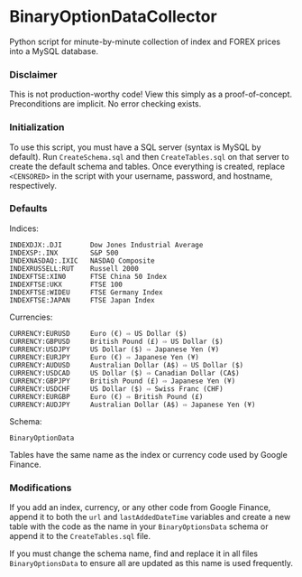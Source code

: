 # BinaryOptionDataCollector
Python script for minute-by-minute collection of index and FOREX prices into a MySQL database.

### Disclaimer
This is not production-worthy code! View this simply as a proof-of-concept. Preconditions are implicit. No error checking exists.

### Initialization
To use this script, you must have a SQL server (syntax is MySQL by default). Run `CreateSchema.sql` and then `CreateTables.sql` on that server to create the default schema and tables. Once everything is created, replace `<CENSORED>` in the script with your username, password, and hostname, respectively.

### Defaults
Indices:
```
INDEXDJX:.DJI       Dow Jones Industrial Average
INDEXSP:.INX        S&P 500
INDEXNASDAQ:.IXIC   NASDAQ Composite
INDEXRUSSELL:RUT    Russell 2000
INDEXFTSE:XIN0      FTSE China 50 Index
INDEXFTSE:UKX       FTSE 100
INDEXFTSE:WIDEU     FTSE Germany Index
INDEXFTSE:JAPAN     FTSE Japan Index
```
Currencies:
```
CURRENCY:EURUSD     Euro (€) ⇨ US Dollar ($)
CURRENCY:GBPUSD     British Pound (£) ⇨ US Dollar ($)
CURRENCY:USDJPY     US Dollar ($) ⇨ Japanese Yen (¥)
CURRENCY:EURJPY     Euro (€) ⇨ Japanese Yen (¥)
CURRENCY:AUDUSD     Australian Dollar (A$) ⇨ US Dollar ($)
CURRENCY:USDCAD     US Dollar ($) ⇨ Canadian Dollar (CA$)
CURRENCY:GBPJPY     British Pound (£) ⇨ Japanese Yen (¥)
CURRENCY:USDCHF     US Dollar ($) ⇨ Swiss Franc (CHF)
CURRENCY:EURGBP     Euro (€) ⇨ British Pound (£)
CURRENCY:AUDJPY     Australian Dollar (A$) ⇨ Japanese Yen (¥)
```
Schema:
```
BinaryOptionData
```
Tables have the same name as the index or currency code used by Google Finance.

### Modifications
If you add an index, currency, or any other code from Google Finance, append it to both the `url` and `lastAddedDateTime` variables and create a new table with the code as the name in your `BinaryOptionsData` schema or append it to the `CreateTables.sql` file.

If you must change the schema name, find and replace it in all files `BinaryOptionsData` to ensure all are updated as this name is used frequently.
